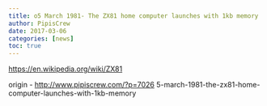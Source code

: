 ```yaml
---
title: o5 March 1981- The ZX81 home computer launches with 1kb memory
author: PipisCrew
date: 2017-03-06
categories: [news]
toc: true
---
```


https://en.wikipedia.org/wiki/ZX81

origin - http://www.pipiscrew.com/?p=7026 5-march-1981-the-zx81-home-computer-launches-with-1kb-memory